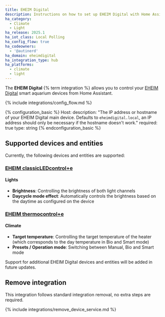 ```yaml
---
title: EHEIM Digital
description: Instructions on how to set up EHEIM Digital with Home Assistant.
ha_category:
  - Climate
  - Light
ha_release: 2025.1
ha_iot_class: Local Polling
ha_config_flow: true
ha_codeowners:
  - '@autinerd'
ha_domain: eheimdigital
ha_integration_type: hub
ha_platforms:
  - climate
  - light
---
```


The **EHEIM Digital** {% term integration %} allows you to control your [EHEIM Digital](https://eheim.com/en_GB/aquatics/eheim-digital/) smart aquarium devices from Home Assistant.

{% include integrations/config_flow.md %}

{% configuration_basic %}
Host:
    description: "The IP address or hostname of your EHEIM Digital main device. Defaults to `eheimdigital.local`, an IP address should only be necessary if the hostname doesn't work."
    required: true
    type: string
{% endconfiguration_basic %}

## Supported devices and entities

Currently, the following devices and entities are supported:

### [EHEIM classicLEDcontrol+e](https://eheim.com/en_GB/aquatics/technology/lighting-control/classicledcontrol-e/classicledcontrol-e)

#### Lights

- **Brightness**: Controlling the brightness of both light channels
- **Daycycle mode effect**: Automatically controls the brightness based on the daytime as configured on the device

### [EHEIM thermocontrol+e](https://eheim.com/en_GB/aquatics/eheim-digital/aquarium-heaters/)

#### Climate

- **Target temperature**: Controlling the target temperature of the heater (which corresponds to the day temperature in Bio and Smart mode)
- **Presets / Operation mode**: Switching between Manual, Bio and Smart mode

Support for additional EHEIM Digital devices and entities will be added in future updates.

## Remove integration

This integration follows standard integration removal, no extra steps are required.

{% include integrations/remove_device_service.md %}

